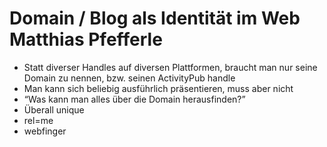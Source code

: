 # Domain / Blog als Identität im Web Matthias Pfefferle
- Statt diverser Handles auf diversen Plattformen, braucht man nur seine Domain zu nennen, bzw. seinen ActivityPub handle
- Man kann sich beliebig ausführlich präsentieren, muss aber nicht
- “Was kann man alles über die Domain herausfinden?”
- Überall unique 
- rel=me
- webfinger
